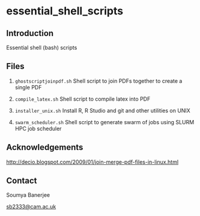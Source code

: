 # essential_shell_scripts

## Introduction

Essential shell (bash) scripts

## Files

1) `ghostscriptjoinpdf.sh`  Shell script to join PDFs together to create a single PDF

2) `compile_latex.sh` Shell script to compile latex into PDF

3) `installer_unix.sh` Install R, R Studio and git and other utilities on UNIX
 
4) `swarm_scheduler.sh` Shell script to generate swarm of jobs using SLURM HPC job scheduler

## Acknowledgements

http://decio.blogspot.com/2009/01/join-merge-pdf-files-in-linux.html

## Contact

Soumya Banerjee

sb2333@cam.ac.uk
